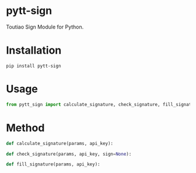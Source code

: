 # pytt-sign

Toutiao Sign Module for Python.

# Installation

```shell
pip install pytt-sign
```

# Usage

```python
from pytt_sign import calculate_signature, check_signature, fill_signature
```

# Method

```python
def calculate_signature(params, api_key):

def check_signature(params, api_key, sign=None):

def fill_signature(params, api_key):
```
